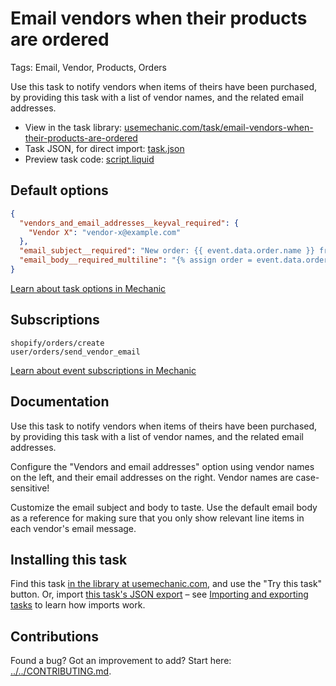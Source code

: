 # Email vendors when their products are ordered

Tags: Email, Vendor, Products, Orders

Use this task to notify vendors when items of theirs have been purchased, by providing this task with a list of vendor names, and the related email addresses.

* View in the task library: [usemechanic.com/task/email-vendors-when-their-products-are-ordered](https://usemechanic.com/task/email-vendors-when-their-products-are-ordered)
* Task JSON, for direct import: [task.json](../../tasks/email-vendors-when-their-products-are-ordered.json)
* Preview task code: [script.liquid](./script.liquid)

## Default options

```json
{
  "vendors_and_email_addresses__keyval_required": {
    "Vendor X": "vendor-x@example.com"
  },
  "email_subject__required": "New order: {{ event.data.order.name }} from {{ shop.name }}",
  "email_body__required_multiline": "{% assign order = event.data.order %}\n\n<p>Hello,</p>\n\n<p>A new order has arrived ({{ order.name }}) for the following items:</p>\n\n<ul>\n{% for line_item in order.line_items %}\n<li>{{ line_item.quantity }}x {% if line_item.sku %}{{ line_item.sku }} -{% endif %} {{ line_item.title }} {% if line_item.variant_title != blank %}({{ line_item.variant_title }}){% endif %}\n</li>\n{% endfor %}\n</ul>\n\n<p>The order is to be shipped to the following address:</p>\n\n<p>\n{% if order.shipping_address %}\n{{ order.shipping_address.name }}\n{% if order.shipping_address.company != blank %}<br>{{ order.shipping_address.company }}{% endif %}\n<br>{{ order.shipping_address.address1 }}\n{% if order.shipping_address.address2 != blank %}<br>{{ order.shipping_address.address2 }}{% endif %}\n<br>{{ order.shipping_address.city }}, {{ order.shipping_address.province }}\n<br>{{ order.shipping_address.zip }} {{ order.shipping_address.country_code }}\n{% else %}\n(missing shipping address)\n{% endif %}\n</p>\n\n<p>\nThanks,\n<br>{{ shop.name }}\n</p>\n"
}
```

[Learn about task options in Mechanic](https://docs.usemechanic.com/article/471-task-options)

## Subscriptions

```liquid
shopify/orders/create
user/orders/send_vendor_email
```

[Learn about event subscriptions in Mechanic](https://docs.usemechanic.com/article/408-subscriptions)

## Documentation

Use this task to notify vendors when items of theirs have been purchased, by providing this task with a list of vendor names, and the related email addresses.

Configure the "Vendors and email addresses" option using vendor names on the left, and their email addresses on the right. Vendor names are case-sensitive!

Customize the email subject and body to taste. Use the default email body as a reference for making sure that you only show relevant line items in each vendor's email message.

## Installing this task

Find this task [in the library at usemechanic.com](https://usemechanic.com/task/email-vendors-when-their-products-are-ordered), and use the "Try this task" button. Or, import [this task's JSON export](../../tasks/email-vendors-when-their-products-are-ordered.json) – see [Importing and exporting tasks](https://docs.usemechanic.com/article/505-importing-and-exporting-tasks) to learn how imports work.

## Contributions

Found a bug? Got an improvement to add? Start here: [../../CONTRIBUTING.md](../../CONTRIBUTING.md).
